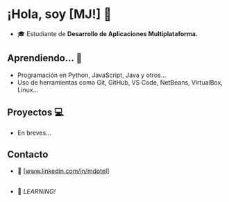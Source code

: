 # ¡Hola, soy [MJ!] 👋

- :mortar_board: Estudiante de **Desarrollo de Aplicaciones Multiplataforma.** 

## Aprendiendo... :notebook_with_decorative_cover:
- Programación en Python, JavaScript, Java y otros...
- Uso de herramientas como Git, GitHub, VS Code, NetBeans, VirtualBox, Linux...


## Proyectos :computer:
- En breves...

## Contacto
- :email: [www.linkedin.com/in/mdotel]

##
- :rocket: *LEARNING!*
